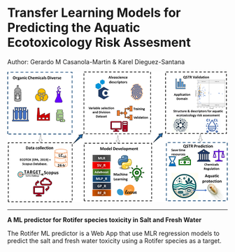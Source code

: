 # Transfer Learning Models for Predicting the Aquatic Ecotoxicology Risk Assesment

Author: Gerardo M Casanola-Martin & Karel Dieguez-Santana

![TOC](toc.png)

-------------------------------------------------------------------------------------------------

**A ML predictor for Rotifer species toxicity in Salt and Fresh Water**

The Rotifer ML predictor is a Web App that use MLR regression models to predict the salt and fresh water toxicity using a Rotifer species as a target. 


